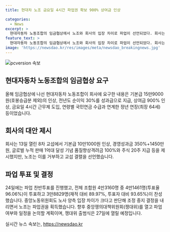 ```yaml
---
title: 현대차 노조 금요일 4시간 파업권 확보 900% 상여금 인상

categories:
  - News
excerpt: >
  현대자동차 노동조합의 임금협상에서 노조와 회사의 입장 차이로 파업이 선언되었다. 회사는 기본급 및 경영성과금 등을 제안했지만 노조는 이를 거부하고 파업 권을 획득했다. 실무 교섭은 이어지고 있지만, 노조는 파업 여부와 일정을 논의하는 쟁의대책위원회를 열 계획이다. (글자 수: 136)
feature_text: >
  현대자동차 노동조합의 임금협상에서 노조와 회사의 입장 차이로 파업이 선언되었다. 회사는 기본급 및 경영성과금 등을 제안했지만 노조는 이를 거부하고 파업 권을 획득했다. 실무 교섭은 이어지고 있지만, 노조는 파업 여부와 일정을 논의하는 쟁의대책위원회를 열 계획이다. (글자 수: 136)
image: 'https://newsdao.kr/res/images/meta/newsdao_breakingnews.jpg'
---
```


<p><img src="https://newsdao.kr/res/images/meta/newsdao_breakingnews.jpg" alt="pcversion 속보" /></p>

<h2 data-ke-size="size26">현대자동차 노동조합의 임금협상 요구</h2>

<p data-ke-size="size16">올해 임금협상에 나선 현대자동차 노동조합이 회사에 요구한 내용은 기본급 15만9000원(호봉승급분 제외)의 인상, 전년도 순이익 30%를 성과급으로 지급, 상여금 900% 인상, 금요일 4시간 근무제 도입, 연령별 국민연금 수급과 연계한 정년 연장(최장 64세) 등이었습니다.</p>

<h2 data-ke-size="size26">회사의 대안 제시</h2>

<p data-ke-size="size16">회사는 13일 열린 8차 교섭에서 기본급 10만1000원 인상, 경영성과금 350%+1450만원, 글로벌 누적 판매 1억대 달성 기념 품질향상격려금 100%와 주식 20주 지급 등을 제시했지만, 노조는 이를 거부하고 교섭 결렬을 선언했습니다.</p>

<h2 data-ke-size="size26">파업 투표 및 결정</h2>

<p data-ke-size="size16">24일에는 파업 찬반투표를 진행했고, 전체 조합원 4만3160명 중 4만1461명(투표율 96.06%)이 투표하고 3만8829명(재적 대비 89.97%, 투표자 대비 93.65%)이 찬성했습니다. 중앙노동위원회도 노사 양측 입장 차이가 크다고 판단해 조정 중지 결정을 내리면서 노조는 파업권을 획득했습니다. 향후 중앙쟁의대책위원회(쟁대위)를 열고 파업 여부와 일정을 논의할 계획이며, 쟁대위 출범식은 27일에 열릴 예정입니다.</p>
실시간 뉴스 속보는, <a href="https://newsdao.kr" rel="dofollow">https://newsdao.kr</a>


